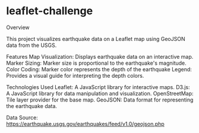 # leaflet-challenge
Overview

This project visualizes earthquake data on a Leaflet map using GeoJSON data from the USGS. 

Features
Map Visualization: Displays earthquake data on an interactive map.
Marker Sizing: Marker size is proportional to the earthquake's magnitude.
Color Coding: Marker color represents the depth of the earthquake
Legend: Provides a visual guide for interpreting the depth colors.

Technologies Used
Leaflet: A JavaScript library for interactive maps.
D3.js: A JavaScript library for data manipulation and visualization.
OpenStreetMap: Tile layer provider for the base map.
GeoJSON: Data format for representing the earthquake data.

Data Source:
https://earthquake.usgs.gov/earthquakes/feed/v1.0/geojson.php